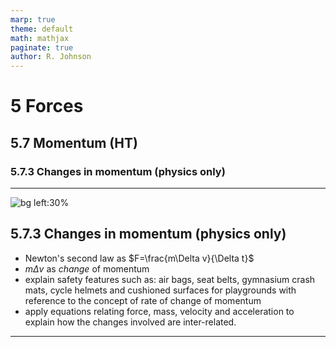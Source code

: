 ```yaml
---
marp: true
theme: default
math: mathjax
paginate: true
author: R. Johnson
---
```


# 5 Forces

## 5.7 Momentum (HT)

### 5.7.3 Changes in momentum (physics only)

---

![bg left:30%](https://images.unsplash.com/photo-1492962827063-e5ea0d8c01f5?ixlib=rb-4.0.3&ixid=MnwxMjA3fDB8MHxwaG90by1wYWdlfHx8fGVufDB8fHx8&auto=format&fit=crop&w=2121&q=80)

## 5.7.3 Changes in momentum (physics only)

- Newton's second law as $F=\frac{m\Delta v}{\Delta t}$
- $m\Delta v$ as _change_ of momentum
- explain safety features such as: air bags, seat belts, gymnasium crash mats, cycle helmets and cushioned surfaces for playgrounds with reference to the concept of rate of change of momentum
- apply equations relating force, mass, velocity and acceleration to explain how the changes involved are inter-related.

---
